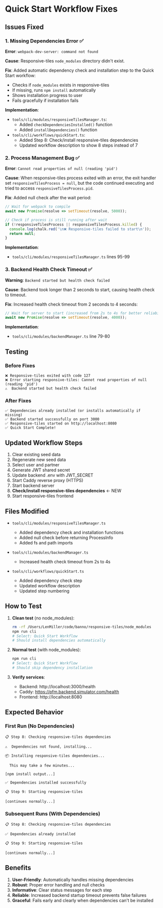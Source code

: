 # Quick Start Workflow Fixes

## Issues Fixed

### 1. Missing Dependencies Error ✅
**Error**: `webpack-dev-server: command not found`

**Cause**: Responsive-tiles `node_modules` directory didn't exist.

**Fix**: Added automatic dependency check and installation step to the Quick Start workflow:
- Checks if `node_modules` exists in responsive-tiles
- If missing, runs `npm install` automatically
- Shows installation progress to user
- Fails gracefully if installation fails

**Implementation**:
- `tools/cli/modules/responsiveTilesManager.ts`:
  - Added `checkDependenciesInstalled()` function
  - Added `installDependencies()` function
- `tools/cli/workflows/quickStart.ts`:
  - Added Step 8: Check/install responsive-tiles dependencies
  - Updated workflow description to show 8 steps instead of 7

### 2. Process Management Bug ✅
**Error**: `Cannot read properties of null (reading 'pid')`

**Cause**: When responsive-tiles process exited with an error, the exit handler set `responsiveTilesProcess = null`, but the code continued executing and tried to access `responsiveTilesProcess.pid`.

**Fix**: Added null check after the wait period:
```typescript
// Wait for webpack to compile
await new Promise(resolve => setTimeout(resolve, 5000));

// Check if process is still running after wait
if (!responsiveTilesProcess || responsiveTilesProcess.killed) {
  console.log(chalk.red('\n❌ Responsive-tiles failed to start\n'));
  return null;
}
```

**Implementation**:
- `tools/cli/modules/responsiveTilesManager.ts` lines 95-99

### 3. Backend Health Check Timeout ✅
**Warning**: `Backend started but health check failed`

**Cause**: Backend took longer than 2 seconds to start, causing health check to timeout.

**Fix**: Increased health check timeout from 2 seconds to 4 seconds:
```typescript
// Wait for server to start (increased from 2s to 4s for better reliability)
await new Promise(resolve => setTimeout(resolve, 4000));
```

**Implementation**:
- `tools/cli/modules/backendManager.ts` line 79-80

## Testing

### Before Fixes
```
❌ Responsive-tiles exited with code 127
❌ Error starting responsive-tiles: Cannot read properties of null (reading 'pid')
⚠️  Backend started but health check failed
```

### After Fixes
```
✅ Dependencies already installed (or installs automatically if missing)
✅ Backend started successfully on port 3000
✅ Responsive-tiles started on http://localhost:8080
✅ Quick Start Complete!
```

## Updated Workflow Steps

1. Clear existing seed data
2. Regenerate new seed data
3. Select user and partner
4. Generate JWT shared secret
5. Update backend .env with JWT_SECRET
6. Start Caddy reverse proxy (HTTPS)
7. Start backend server
8. **Check/install responsive-tiles dependencies** ← NEW
9. Start responsive-tiles frontend

## Files Modified

- `tools/cli/modules/responsiveTilesManager.ts`
  - Added dependency check and installation functions
  - Added null check before returning ProcessInfo
  - Added fs and path imports

- `tools/cli/modules/backendManager.ts`
  - Increased health check timeout from 2s to 4s

- `tools/cli/workflows/quickStart.ts`
  - Added dependency check step
  - Updated workflow description
  - Updated step numbering

## How to Test

1. **Clean test** (no node_modules):
   ```bash
   rm -rf /Users/LenMiller/code/banno/responsive-tiles/node_modules
   npm run cli
   # Select: Quick Start Workflow
   # Should install dependencies automatically
   ```

2. **Normal test** (with node_modules):
   ```bash
   npm run cli
   # Select: Quick Start Workflow
   # Should skip dependency installation
   ```

3. **Verify services**:
   - Backend: http://localhost:3000/health
   - Caddy: https://pfm.backend.simulator.com/health
   - Frontend: http://localhost:8080

## Expected Behavior

### First Run (No Dependencies)
```
📋 Step 8: Checking responsive-tiles dependencies

⚠️  Dependencies not found, installing...

📦 Installing responsive-tiles dependencies...

  This may take a few minutes...

[npm install output...]

✅ Dependencies installed successfully

📋 Step 9: Starting responsive-tiles

[continues normally...]
```

### Subsequent Runs (With Dependencies)
```
📋 Step 8: Checking responsive-tiles dependencies

✅ Dependencies already installed

📋 Step 9: Starting responsive-tiles

[continues normally...]
```

## Benefits

1. **User-Friendly**: Automatically handles missing dependencies
2. **Robust**: Proper error handling and null checks
3. **Informative**: Clear status messages for each step
4. **Reliable**: Increased backend startup timeout prevents false failures
5. **Graceful**: Fails early and clearly when dependencies can't be installed

